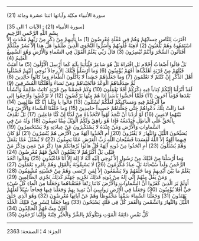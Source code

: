 ------------------------------------------------------------------------

(21) سورة الأنبياء مكيّة وآياتها اثنتا عشرة ومائة  
  
\[سورة الأنبياء (21) : الآيات 1 الى 35\]  
بِسْمِ اللَّهِ الرَّحْمنِ الرَّحِيمِ  
اقْتَرَبَ لِلنَّاسِ حِسابُهُمْ وَهُمْ فِي غَفْلَةٍ مُعْرِضُونَ (1) ما يَأْتِيهِمْ مِنْ ذِكْرٍ مِنْ رَبِّهِمْ مُحْدَثٍ
إِلاَّ اسْتَمَعُوهُ وَهُمْ يَلْعَبُونَ (2) لاهِيَةً قُلُوبُهُمْ وَأَسَرُّوا النَّجْوَى الَّذِينَ ظَلَمُوا هَلْ هذا
إِلاَّ بَشَرٌ مِثْلُكُمْ أَفَتَأْتُونَ السِّحْرَ وَأَنْتُمْ تُبْصِرُونَ (3) قالَ رَبِّي يَعْلَمُ الْقَوْلَ فِي
السَّماءِ وَالْأَرْضِ وَهُوَ السَّمِيعُ الْعَلِيمُ (4)  
بَلْ قالُوا أَضْغاثُ أَحْلامٍ بَلِ افْتَراهُ بَلْ هُوَ شاعِرٌ فَلْيَأْتِنا بِآيَةٍ كَما أُرْسِلَ الْأَوَّلُونَ
(5) ما آمَنَتْ قَبْلَهُمْ مِنْ قَرْيَةٍ أَهْلَكْناها أَفَهُمْ يُؤْمِنُونَ (6) وَما أَرْسَلْنا قَبْلَكَ إِلاَّ
رِجالاً نُوحِي إِلَيْهِمْ فَسْئَلُوا أَهْلَ الذِّكْرِ إِنْ كُنْتُمْ لا تَعْلَمُونَ (7) وَما جَعَلْناهُمْ جَسَداً
لا يَأْكُلُونَ الطَّعامَ وَما كانُوا خالِدِينَ (8) ثُمَّ صَدَقْناهُمُ الْوَعْدَ فَأَنْجَيْناهُمْ وَمَنْ
نَشاءُ وَأَهْلَكْنَا الْمُسْرِفِينَ (9)  
لَقَدْ أَنْزَلْنا إِلَيْكُمْ كِتاباً فِيهِ ذِكْرُكُمْ أَفَلا تَعْقِلُونَ (10) وَكَمْ قَصَمْنا مِنْ قَرْيَةٍ كانَتْ
ظالِمَةً وَأَنْشَأْنا بَعْدَها قَوْماً آخَرِينَ (11) فَلَمَّا أَحَسُّوا بَأْسَنا إِذا هُمْ مِنْها يَرْكُضُونَ
(12) لا تَرْكُضُوا وَارْجِعُوا إِلى ما أُتْرِفْتُمْ فِيهِ وَمَساكِنِكُمْ لَعَلَّكُمْ تُسْئَلُونَ (13)
قالُوا يا وَيْلَنا إِنَّا كُنَّا ظالِمِينَ (14)  
فَما زالَتْ تِلْكَ دَعْواهُمْ حَتَّى جَعَلْناهُمْ حَصِيداً خامِدِينَ (15) وَما خَلَقْنَا السَّماءَ
وَالْأَرْضَ وَما بَيْنَهُما لاعِبِينَ (16) لَوْ أَرَدْنا أَنْ نَتَّخِذَ لَهْواً لاتَّخَذْناهُ مِنْ لَدُنَّا إِنْ
كُنَّا فاعِلِينَ (17) بَلْ نَقْذِفُ بِالْحَقِّ عَلَى الْباطِلِ فَيَدْمَغُهُ فَإِذا هُوَ زاهِقٌ وَلَكُمُ الْوَيْلُ
مِمَّا تَصِفُونَ (18) وَلَهُ مَنْ فِي السَّماواتِ وَالْأَرْضِ وَمَنْ عِنْدَهُ لا يَسْتَكْبِرُونَ عَنْ عِبادَتِهِ
وَلا يَسْتَحْسِرُونَ (19)  
يُسَبِّحُونَ اللَّيْلَ وَالنَّهارَ لا يَفْتُرُونَ (20) أَمِ اتَّخَذُوا آلِهَةً مِنَ الْأَرْضِ هُمْ يُنْشِرُونَ
(21) لَوْ كانَ فِيهِما آلِهَةٌ إِلاَّ اللَّهُ لَفَسَدَتا فَسُبْحانَ اللَّهِ رَبِّ الْعَرْشِ عَمَّا يَصِفُونَ
(22) لا يُسْئَلُ عَمَّا يَفْعَلُ وَهُمْ يُسْئَلُونَ (23) أَمِ اتَّخَذُوا مِنْ دُونِهِ آلِهَةً قُلْ هاتُوا
بُرْهانَكُمْ هذا ذِكْرُ مَنْ مَعِيَ وَذِكْرُ مَنْ قَبْلِي بَلْ أَكْثَرُهُمْ لا يَعْلَمُونَ الْحَقَّ فَهُمْ مُعْرِضُونَ
(24)  
وَما أَرْسَلْنا مِنْ قَبْلِكَ مِنْ رَسُولٍ إِلاَّ نُوحِي إِلَيْهِ أَنَّهُ لا إِلهَ إِلاَّ أَنَا فَاعْبُدُونِ (25)
وَقالُوا اتَّخَذَ الرَّحْمنُ وَلَداً سُبْحانَهُ بَلْ عِبادٌ مُكْرَمُونَ (26) لا يَسْبِقُونَهُ بِالْقَوْلِ وَهُمْ
بِأَمْرِهِ يَعْمَلُونَ (27) يَعْلَمُ ما بَيْنَ أَيْدِيهِمْ وَما خَلْفَهُمْ وَلا يَشْفَعُونَ إِلاَّ لِمَنِ ارْتَضى
وَهُمْ مِنْ خَشْيَتِهِ مُشْفِقُونَ (28) وَمَنْ يَقُلْ مِنْهُمْ إِنِّي إِلهٌ مِنْ دُونِهِ فَذلِكَ نَجْزِيهِ جَهَنَّمَ
كَذلِكَ نَجْزِي الظَّالِمِينَ (29)  
أَوَلَمْ يَرَ الَّذِينَ كَفَرُوا أَنَّ السَّماواتِ وَالْأَرْضَ كانَتا رَتْقاً فَفَتَقْناهُما وَجَعَلْنا مِنَ
الْماءِ كُلَّ شَيْءٍ حَيٍّ أَفَلا يُؤْمِنُونَ (30) وَجَعَلْنا فِي الْأَرْضِ رَواسِيَ أَنْ تَمِيدَ بِهِمْ
وَجَعَلْنا فِيها فِجاجاً سُبُلاً لَعَلَّهُمْ يَهْتَدُونَ (31) وَجَعَلْنَا السَّماءَ سَقْفاً مَحْفُوظاً وَهُمْ
عَنْ آياتِها مُعْرِضُونَ (32) وَهُوَ الَّذِي خَلَقَ اللَّيْلَ وَالنَّهارَ وَالشَّمْسَ وَالْقَمَرَ كُلٌّ فِي فَلَكٍ
يَسْبَحُونَ (33) وَما جَعَلْنا لِبَشَرٍ مِنْ قَبْلِكَ الْخُلْدَ أَفَإِنْ مِتَّ فَهُمُ الْخالِدُونَ (34)  
كُلُّ نَفْسٍ ذائِقَةُ الْمَوْتِ وَنَبْلُوكُمْ بِالشَّرِّ وَالْخَيْرِ فِتْنَةً وَإِلَيْنا تُرْجَعُونَ (35)

------------------------------------------------------------------------

الجزء: 4 ¦ الصفحة: 2363
